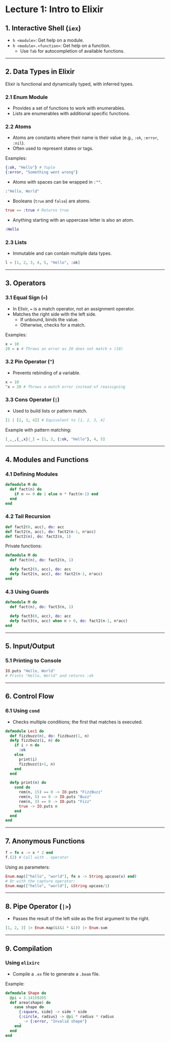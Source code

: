 # Lecture 1: Intro to Elixir

## 1. Interactive Shell (`iex`)

- `h <module>`: Get help on a module.
- `h <module>.<function>`: Get help on a function.
  - Use `Tab` for autocompletion of available functions.

---

## 2. Data Types in Elixir

Elixir is functional and dynamically typed, with inferred types.

### 2.1 Enum Module

- Provides a set of functions to work with enumerables.
- Lists are enumerables with additional specific functions.

### 2.2 Atoms

- Atoms are constants where their name is their value (e.g., `:ok`, `:error`, `:nil`).
- Often used to represent states or tags.

Examples:

```elixir
{:ok, "Hello"} # Tuple
{:error, "Something went wrong"}
```

- Atoms with spaces can be wrapped in `:""`.

```elixir
:"Hello, World"
```

- Booleans (`true` and `false`) are atoms.

```elixir
true == :true # Returns true
```

- Anything starting with an uppercase letter is also an atom.

```elixir
:Hello
```

### 2.3 Lists

- Immutable and can contain multiple data types.

```elixir
l = [1, 2, 3, 4, 5, "Hello", :ok]
```

---

## 3. Operators

### 3.1 Equal Sign (`=`)

- In Elixir, `=` is a match operator, not an assignment operator.
- Matches the right side with the left side.
  - If unbound, binds the value.
  - Otherwise, checks for a match.

Examples:

```elixir
x = 10
20 = x # Throws an error as 20 does not match x (10)
```

### 3.2 Pin Operator (`^`)

- Prevents rebinding of a variable.

```elixir
x = 10
^x = 20 # Throws a match error instead of reassigning
```

### 3.3 Cons Operator (`|`)

- Used to build lists or pattern match.

```elixir
[1 | [2, 3, 4]] # Equivalent to [1, 2, 3, 4]
```

Example with pattern matching:

```elixir
[_,_,{_,x}|_] = [1, 2, {:ok, "Hello"}, 4, 5]
```

---

## 4. Modules and Functions

### 4.1 Defining Modules

```elixir
defmodule M do
  def fact(n) do
    if n <= 0 do 1 else n * fact(n-1) end
  end
end
```

### 4.2 Tail Recursion

```elixir
def fact2(0, acc), do: acc
def fact2(n, acc), do: fact2(n-1, n*acc)
def fact2(n), do: fact2(n, 1)
```

Private functions:

```elixir
defmodule M do
  def fact(n), do: fact2(n, 1)

  defp fact2(0, acc), do: acc
  defp fact2(n, acc), do: fact2(n-1, n*acc)
end
```

### 4.3 Using Guards

```elixir
defmodule M do
  def fact(n), do: fact3(n, 1)

  defp fact3(0, acc), do: acc
  defp fact3(n, acc) when n > 0, do: fact2(n-1, n*acc)
end
```

---

## 5. Input/Output

### 5.1 Printing to Console

```elixir
IO.puts "Hello, World"
# Prints "Hello, World" and returns :ok
```

---

## 6. Control Flow

### 6.1 Using `cond`

- Checks multiple conditions; the first that matches is executed.

```elixir
defmodule Lec1 do
  def fizzbuzz(n), do: fizzbuzz(1, n)
  defp fizzbuzz(i, n) do
    if i > n do
      :ok
    else
      print(i)
      fizzbuzz(i+1, n)
    end
  end

  defp print(n) do
    cond do
      rem(n, 15) == 0 -> IO.puts "FizzBuzz"
      rem(n, 5) == 0 -> IO.puts "Buzz"
      rem(n, 3) == 0 -> IO.puts "Fizz"
      true -> IO.puts n
    end
  end
end
```

---

## 7. Anonymous Functions

```elixir
f = fn x -> x * 2 end
f.(2) # Call with . operator
```

Using as parameters:

```elixir
Enum.map(["hello", "world"], fn x -> String.upcase(x) end)
# Or with the capture operator:
Enum.map(["hello", "world"], &String.upcase/1)
```

---

## 8. Pipe Operator (`|>`)

- Passes the result of the left side as the first argument to the right.

```elixir
[1, 2, 3] |> Enum.map(&(&1 * &1)) |> Enum.sum
```

---

## 9. Compilation

### Using `elixirc`

- Compile a `.ex` file to generate a `.beam` file.

Example:

```elixir
defmodule Shape do
  @pi = 3.14159265
  def area(shape) do
    case shape do
      {:square, side} -> side * side
      {:circle, radius} -> @pi * radius * radius
      _ -> {:error, "Invalid shape"}
    end
  end
end
```
